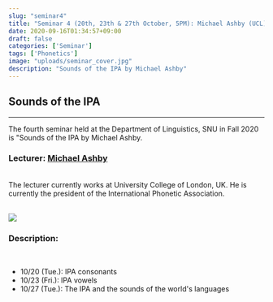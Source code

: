 ```yaml
---
slug: "seminar4"
title: "Seminar 4 (20th, 23th & 27th October, 5PM): Michael Ashby (UCL)"
date: 2020-09-16T01:34:57+09:00
draft: false
categories: ['Seminar']
tags: ['Phonetics']
image: "uploads/seminar_cover.jpg"
description: "Sounds of the IPA by Michael Ashby"
---
```


## Sounds of the IPA
***

The fourth seminar held at the Department of Linguistics, SNU in Fall 2020 is "Sounds of the IPA by Michael Ashby. 

### Lecturer: <a class=intro-link href="https://iris.ucl.ac.uk/iris/browse/profile?upi=MGASH64">Michael Ashby</a>
<br/>
The lecturer currently works at University College of London, UK. He is currently the president of the International Phonetic Association.
<br/><br/>

![ ](/profiles/Michael_Ashby_image.jpg#floatleft)

### Description: 
<br/>

- 10/20 (Tue.): IPA consonants
- 10/23 (Fri.): IPA vowels
- 10/27 (Tue.): The IPA and the sounds of the world's languages

<br/><br/>